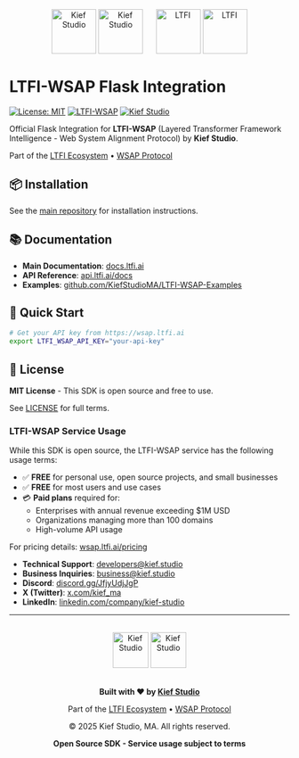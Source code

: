<div align="center">
  <img src="https://raw.githubusercontent.com/KiefStudioMA/LTFI-WSAP/main/assets/KS-FullLogo-DarkGrey-300dpi.png#gh-light-mode-only" alt="Kief Studio" height="80">
  <img src="https://raw.githubusercontent.com/KiefStudioMA/LTFI-WSAP/main/assets/KS-FullLogo-LightSilver-300dpi.png#gh-dark-mode-only" alt="Kief Studio" height="80">
  &nbsp;&nbsp;&nbsp;&nbsp;
  <img src="https://raw.githubusercontent.com/KiefStudioMA/LTFI-WSAP/main/assets/LTFI-Logo.png#gh-light-mode-only" alt="LTFI" height="80">
  <img src="https://raw.githubusercontent.com/KiefStudioMA/LTFI-WSAP/main/assets/LTFI-Logo-White.png#gh-dark-mode-only" alt="LTFI" height="80">
</div>

# LTFI-WSAP Flask Integration

[![License: MIT](https://img.shields.io/badge/License-MIT-yellow.svg)](https://github.com/KiefStudioMA/ltfi-wsap-flask/blob/main/LICENSE)
[![LTFI-WSAP](https://img.shields.io/badge/LTFI--WSAP-v2.0.0-blue.svg)](https://wsap.ltfi.ai)
[![Kief Studio](https://img.shields.io/badge/By-Kief%20Studio-green.svg)](https://kief.studio)

Official Flask Integration for **LTFI-WSAP** (Layered Transformer Framework Intelligence - Web System Alignment Protocol) by **Kief Studio**.

Part of the [LTFI Ecosystem](https://ltfi.ai) • [WSAP Protocol](https://wsap.ltfi.ai)

## 📦 Installation

See the [main repository](https://github.com/KiefStudioMA/LTFI-WSAP) for installation instructions.

## 📚 Documentation

- **Main Documentation**: [docs.ltfi.ai](https://docs.ltfi.ai)
- **API Reference**: [api.ltfi.ai/docs](https://api.ltfi.ai/docs)
- **Examples**: [github.com/KiefStudioMA/LTFI-WSAP-Examples](https://github.com/KiefStudioMA/LTFI-WSAP-Examples)

## 🔑 Quick Start

```bash
# Get your API key from https://wsap.ltfi.ai
export LTFI_WSAP_API_KEY="your-api-key"
```

## 📄 License

**MIT License** - This SDK is open source and free to use.

See [LICENSE](LICENSE) for full terms.

### LTFI-WSAP Service Usage

While this SDK is open source, the LTFI-WSAP service has the following usage terms:

- ✅ **FREE** for personal use, open source projects, and small businesses
- ✅ **FREE** for most users and use cases
- 💳 **Paid plans** required for:
  - Enterprises with annual revenue exceeding $1M USD
  - Organizations managing more than 100 domains
  - High-volume API usage

For pricing details: [wsap.ltfi.ai/pricing](https://wsap.ltfi.ai/pricing)

- **Technical Support**: developers@kief.studio
- **Business Inquiries**: business@kief.studio
- **Discord**: [discord.gg/JfjyUdjJgP](https://discord.gg/JfjyUdjJgP)
- **X (Twitter)**: [x.com/kief_ma](https://x.com/kief_ma)
- **LinkedIn**: [linkedin.com/company/kief-studio](https://www.linkedin.com/company/kief-studio/)

---

<div align="center">
  <br>
  <img src="https://raw.githubusercontent.com/KiefStudioMA/LTFI-WSAP/main/assets/KS-icon-black-1024.png#gh-light-mode-only" alt="Kief Studio" width="64">
  <img src="https://raw.githubusercontent.com/KiefStudioMA/LTFI-WSAP/main/assets/KS-icon-white-1024.png#gh-dark-mode-only" alt="Kief Studio" width="64">
  <br><br>
  
  **Built with ❤️ by [Kief Studio](https://kief.studio)**
  
  Part of the [LTFI Ecosystem](https://ltfi.ai) • [WSAP Protocol](https://wsap.ltfi.ai)
  
  © 2025 Kief Studio, MA. All rights reserved.
  
  **Open Source SDK - Service usage subject to terms**
</div>
